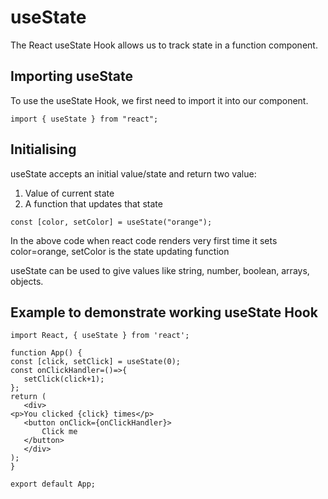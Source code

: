 # useState

The React useState Hook allows us to track state in a function component.

## Importing useState
To use the useState Hook, we first need to import it into our component.
```
import { useState } from "react";
```
 ## Initialising
 useState accepts an initial value/state and return two value:
 1. Value of current state
 2. A function that updates that state

 ```
 const [color, setColor] = useState("orange");
 ```

 In the above code when react code renders very first time it sets color=orange,
 setColor is the state updating function

 useState can be used to give values like string, number, boolean, arrays, objects.
 

 ## Example to demonstrate working useState Hook

 ```
 import React, { useState } from 'react';

function App() {
const [click, setClick] = useState(0);
const onClickHandler=()=>{
    setClick(click+1);
};
return (
	<div>
<p>You clicked {click} times</p>
	<button onClick={onClickHandler}>
		Click me
	</button>
	</div>
);
}

export default App;

```